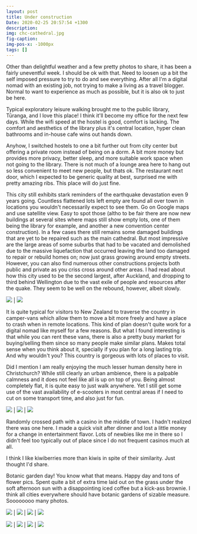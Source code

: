 ```yaml
---
layout: post
title: Under construction
Date: 2020-02-25 20:57:54 +1300
description:
img: chc-cathedral.jpg
fig-caption:
img-pos-x: -1000px
tags: []
---
```

Other than delightful weather and a few pretty photos to share, it has been a fairly uneventful week. I should be ok with that. Need to loosen up a bit the self imposed pressure to try to do and see everything. After all I'm a digital nomad with an existing job, not trying to make a living as a travel blogger. Normal to want to experience as much as possible, but it is also ok to just be here.

Typical exploratory leisure walking brought me to the public library, Tūranga, and I love this place! I think it'll become my office for the next few days. While the wifi speed at the hostel is good, comfort is lacking. The comfort and aesthetics of the library plus it's central location, hyper clean bathrooms and in-house cafe wins out hands down.

Anyhow, I switched hostels to one a bit further out from city center but offering a private room instead of being on a dorm. A bit more money but provides more privacy, better sleep, and more suitable work space when not going to the library. There is not much of a lounge area here to hang out so less convenient to meet new people, but thats ok. The restaurant next door, which I expected to be generic quality at best, surprised me with pretty amazing ribs. This place will do just fine.

This city still exhibits stark reminders of the earthquake devastation even 9 years going. Countless flattened lots left empty are found all over town in locations you wouldn't necessarily expect to see them. Go on Google maps and use satellite view. Easy to spot those (altho to be fair there are now new buildings at several sites where maps still show empty lots, one of them being the library for example, and another a new convention center construction). In a few cases there still remains some damaged buildings that are yet to be repaired such as the main cathedral. But most impressive are the large areas of some suburbs that had to be vacated and demolished due to the massive liquefaction that occurred leaving the land too damaged to repair or rebuild homes on; now just grass growing around empty streets. However, you can also find numerous other constructions projects both public and private as you criss cross around other areas. I had read about how this city used to be the second largest, after Auckland, and dropping to third behind Wellington due to the vast exile of people and resources after the quake. They seem to be well on the rebound, however, albeit slowly.

![]({{site.baseimgurl}}/chc-empty.jpg) | ![]({{site.baseimgurl}}/chc-convention.jpg)

It is quite typical for visitors to New Zealand to traverse the country in camper-vans which allow them to move a bit more freely and have a place to crash when in remote locations. This kind of plan doesn't quite work for a digital nomad like myself for a few reasons. But what I found interesting is that while you can rent these vans, there is also a pretty busy market for buying/selling them since so many people make similar plans. Makes total sense when you think about it, specially if you plan for a long lasting trip. And why wouldn't you? This country is gorgeous with lots of places to visit.

Did I mention I am really enjoying the much lesser human density here in Christchurch? While still clearly an urban ambience, there is a palpable calmness and it does not feel like all is up on top of you. Being almost completely flat, it is quite easy to just walk anywhere. Yet I still get some use of the vast availability of e-scooters in most central areas if I need to cut on some transport time, and also just for fun.

![]({{site.baseimgurl}}/chc-tracks.jpg) | ![]({{site.baseimgurl}}/chc-bridge.jpg) | ![]({{site.baseimgurl}}/chc-willow.jpg)

Randomly crossed path with a casino in the middle of town. I hadn't realized there was one here. I made a quick visit after dinner and lost a little money for a change in entertainment flavor. Lots of newbies like me in there so I didn't feel too typically out of place since I do not frequent casinos much at all.

I think I like kiwiberries more than kiwis in spite of their similarity. Just thought I'd share.

Botanic garden day! You know what that means. Happy day and tons of flower pics. Spent quite a bit of extra time laid out on the grass under the soft afternoon sun with a disappointing iced coffee but a kick-ass brownie. I think all cities everywhere should have botanic gardens of sizable measure. Soooooooo many photos.

![]({{site.baseimgurl}}/chc-flower-7.jpg) | ![]({{site.baseimgurl}}/chc-flower-2.jpg) | ![]({{site.baseimgurl}}/chc-flower-4.jpg) | ![]({{site.baseimgurl}}/chc-flower-3.jpg)

![]({{site.baseimgurl}}/chc-flower-5.jpg) | ![]({{site.baseimgurl}}/chc-flower-6.jpg) | ![]({{site.baseimgurl}}/chc-flower-1.jpg) | ![]({{site.baseimgurl}}/chc-flower-8.jpg)
